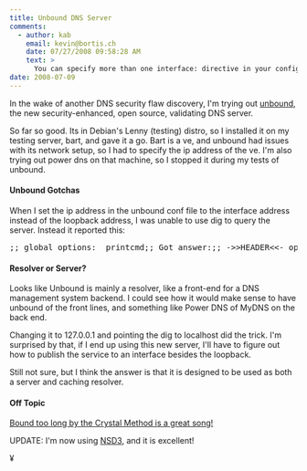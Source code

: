 ```yaml
---
title: Unbound DNS Server
comments:
  - author: kab
    email: kevin@bortis.ch
    date: 07/27/2008 09:58:28 AM
    text: >
      You can specify more than one interface: directive in your config. This way you can bind unbound to loopback and a public interface.<br/><br/>Bind to all available addresses use:<br/><br/>interface: 0.0.0.0<br/><br/>Bind to localhost and public server address 192.168.1.2<br/><br/>interface: 127.0.0.1<br/>interface: 192.168.1.2<br/><br/>The same goes for IPv6 and dualstack setups.
date: 2008-07-09
---
```

In the wake of another DNS security flaw discovery, I'm trying out <a href="http://www.unbound.net/index.html">unbound</a>, the new security-enhanced, open source, validating DNS server.

So far so good. Its in Debian's Lenny (testing) distro, so I installed it on my testing server, bart, and gave it a go. Bart is a ve, and unbound had issues with its network setup, so I had to specify the ip address of the ve. I'm also trying out power dns on that machine, so I stopped it during my tests of unbound.
<h4>Unbound Gotchas</h4>

When I set the ip address in the unbound conf file to the interface address instead of the loopback address, I was unable to use dig to query the server. Instead it reported this:

<pre>;; global options:  printcmd;; Got answer:;; ->>HEADER<<- opcode: QUERY, status: REFUSED, id: 26353;; flags: qr rd; QUERY: 0, ANSWER: 0, AUTHORITY: 0, ADDITIONAL: 0;; WARNING: recursion requested but not available;; Query time: 0 msec;; SERVER: 192.168.8.111#53(192.168.8.111);; WHEN: Wed Jul  9 09:34:42 2008;; MSG SIZE  rcvd: 12</pre>
<h4>Resolver or Server?</h4>

Looks like Unbound is mainly a resolver, like a front-end for a DNS management system backend. I could see how it would make sense to have unbound of the front lines, and something like Power DNS of MyDNS on the back end.

Changing it to 127.0.0.1 and pointing the dig to localhost did the trick. I'm surprised by that, if I end up using this new server, I'll have to figure out how to publish the service to an interface besides the loopback.

Still not sure, but I think the answer is that it is designed to be used as both a server and caching resolver.
<h4>Off Topic</h4>

<a href="http://www.jigsawmusicgroup.com/blog/2008/07/09/crystal-method/">Bound too long by the Crystal Method is a great song!</a>

UPDATE: I'm now using <a href="http://www.docunext.com/wiki/NSD">NSD3</a>, and it is excellent!

¥

